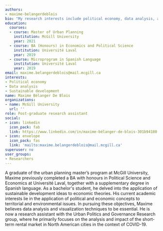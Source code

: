 ```yaml
---
authors: 
- maxime-belangerdeblois
bio: "My research interests include political economy, data analysis, and sustainable development."  
education:
  courses:
  - course: Master of Urban Planning
    institution: McGill University
    year: 2021
  - course: BA (Honours) in Economics and Political Science
    institution: Université Laval
    year: 2019
  - course: Microprogram in Spanish Language
    institution: Université Laval
    year: 2019
email: maxime.belangerdeblois@mail.mcgill.ca
interests:
- Political economy
- Data analysis
- Sustainable development
name: Maxime Bélanger De Blois
organizations:
- name: McGill University
  url: ''
role: Post-graduate research assistant
social:
- icon: linkedin
  icon_pack: fab
  link: https://www.linkedin.com/in/maxime-bélanger-de-blois-301b94180
- icon: envelope
  icon_pack: fas
  link: 'mailto:maxime.belangerdeblois@mail.mcgill.ca'
superuser: no
user_groups: 
- Researchers
---
```


A graduate of the urban planning master’s program at McGill University, Maxime previously completed a BA with honours in Political Science and Economics at Université Laval, together with a supplementary degree in Spanish language. As a bachelor's student, he delved into the application of sustainable development ideas to economic theories. His current academic interests lie in the application of political and economic concepts to territorial and environmental issues. In pursuing these objectives, Maxime believes data analysis and visualization techniques to be essential. He is now a research assistant with the Urban Politics and Governance Research group, where he primarily focuses on the analysis and impact of the short-term rental market in North American cities in the context of COVID-19.